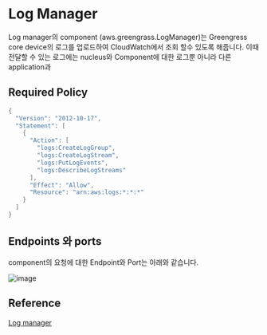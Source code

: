# Log Manager

Log manager의 component (aws.greengrass.LogManager)는 Greengress core device의 로그를 업로드하여 CloudWatch에서 조회 할수 있도록 해줍니다. 이때 전달할 수 있는 로그에는 nucleus와 Component에 대한 로그뿐 아니라 다른 application과 

## Required Policy



```java
{
  "Version": "2012-10-17",
  "Statement": [
    {
      "Action": [
        "logs:CreateLogGroup",
        "logs:CreateLogStream",
        "logs:PutLogEvents",
        "logs:DescribeLogStreams"
      ],
      "Effect": "Allow",
      "Resource": "arn:aws:logs:*:*:*"
    }
  ]
}
```

## Endpoints 와 ports

component의 요청에 대한 Endpoint와 Port는 아래와 같습니다.

![image](https://user-images.githubusercontent.com/52392004/190610525-15e5710f-8f6f-4cad-9f9f-c36a1173fc71.png)



## Reference

[Log manager](https://docs.aws.amazon.com/greengrass/v2/developerguide/log-manager-component.html)
